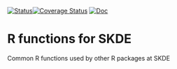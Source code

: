 [![Status](https://travis-ci.org/SKDE-Felles/SKDEr.svg?branch=master)](https://travis-ci.org/SKDE-Felles/SKDEr/builds)[![Coverage Status](https://img.shields.io/codecov/c/github/SKDE-Felles/SKDEr/master.svg)](https://codecov.io/github/SKDE-Felles/SKDEr?branch=master)
[![Doc](https://img.shields.io/badge/Doc--grey.svg)](https://skde-felles.github.io/SKDEr/)

# R functions for SKDE

Common R functions used by other R packages at SKDE
